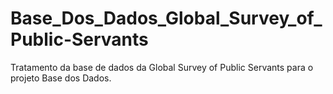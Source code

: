 # Base_Dos_Dados_Global_Survey_of_Public-Servants
Tratamento da base de dados da Global Survey of Public Servants para o projeto Base dos Dados.
